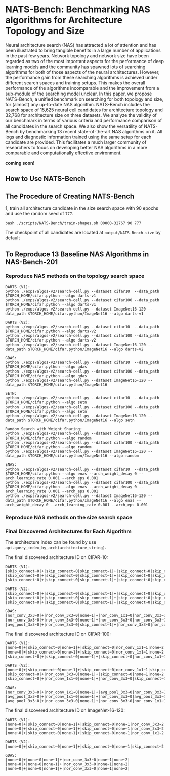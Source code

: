 # NATS-Bench: Benchmarking NAS algorithms for Architecture Topology and Size

Neural architecture search (NAS) has attracted a lot of attention and has been illustrated to bring tangible benefits in a large number of applications in the past few years. Network topology and network size have been regarded as two of the most important aspects for the performance of deep learning models and the community has spawned lots of searching algorithms for both of those aspects of the neural architectures. However, the performance gain from these searching algorithms is achieved under different search spaces and training setups. This makes the overall performance of the algorithms incomparable and the improvement from a sub-module of the searching model unclear.
In this paper, we propose NATS-Bench, a unified benchmark on searching for both topology and size, for (almost) any up-to-date NAS algorithm.
NATS-Bench includes the search space of 15,625 neural cell candidates for architecture topology and 32,768 for architecture size on three datasets.
We analyze the validity of our benchmark in terms of various criteria and performance comparison of all candidates in the search space.
We also show the versatility of NATS-Bench by benchmarking 13 recent state-of-the-art NAS algorithms on it. All logs and diagnostic information trained using the same setup for each candidate are provided.
This facilitates a much larger community of researchers to focus on developing better NAS algorithms in a more comparable and computationally effective environment.


**coming soon!**


## How to Use NATS-Bench


## The Procedure of Creating NATS-Bench

1, train all architecture candidate in the size search space with 90 epochs and use the random seed of `777`.
```
bash ./scripts/NATS-Bench/train-shapes.sh 00000-32767 90 777
```
The checkpoint of all candidates are located at `output/NATS-Bench-size` by default



## To Reproduce 13 Baseline NAS Algorithms in NAS-Bench-201

### Reproduce NAS methods on the topology search space

```
DARTS (V1):
python ./exps/algos-v2/search-cell.py --dataset cifar10  --data_path $TORCH_HOME/cifar.python --algo darts-v1
python ./exps/algos-v2/search-cell.py --dataset cifar100 --data_path $TORCH_HOME/cifar.python --algo darts-v1
python ./exps/algos-v2/search-cell.py --dataset ImageNet16-120 --data_path $TORCH_HOME/cifar.python/ImageNet16 --algo darts-v1

DARTS (V2):
python ./exps/algos-v2/search-cell.py --dataset cifar10  --data_path $TORCH_HOME/cifar.python --algo darts-v2
python ./exps/algos-v2/search-cell.py --dataset cifar100 --data_path $TORCH_HOME/cifar.python --algo darts-v2
python ./exps/algos-v2/search-cell.py --dataset ImageNet16-120 --data_path $TORCH_HOME/cifar.python/ImageNet16 --algo darts-v2

GDAS:
python ./exps/algos-v2/search-cell.py --dataset cifar10  --data_path $TORCH_HOME/cifar.python --algo gdas
python ./exps/algos-v2/search-cell.py --dataset cifar100 --data_path $TORCH_HOME/cifar.python --algo gdas
python ./exps/algos-v2/search-cell.py --dataset ImageNet16-120 --data_path $TORCH_HOME/cifar.python/ImageNet16

SETN:
python ./exps/algos-v2/search-cell.py --dataset cifar10  --data_path $TORCH_HOME/cifar.python --algo setn
python ./exps/algos-v2/search-cell.py --dataset cifar100 --data_path $TORCH_HOME/cifar.python --algo setn
python ./exps/algos-v2/search-cell.py --dataset ImageNet16-120 --data_path $TORCH_HOME/cifar.python/ImageNet16 --algo setn

Random Search with Weight Sharing:
python ./exps/algos-v2/search-cell.py --dataset cifar10  --data_path $TORCH_HOME/cifar.python --algo random
python ./exps/algos-v2/search-cell.py --dataset cifar100 --data_path $TORCH_HOME/cifar.python --algo random
python ./exps/algos-v2/search-cell.py --dataset ImageNet16-120 --data_path $TORCH_HOME/cifar.python/ImageNet16 --algo random

ENAS:
python ./exps/algos-v2/search-cell.py --dataset cifar10  --data_path $TORCH_HOME/cifar.python --algo enas --arch_weight_decay 0 --arch_learning_rate 0.001 --arch_eps 0.001
python ./exps/algos-v2/search-cell.py --dataset cifar100 --data_path $TORCH_HOME/cifar.python --algo enas --arch_weight_decay 0 --arch_learning_rate 0.001 --arch_eps 0.001
python ./exps/algos-v2/search-cell.py --dataset ImageNet16-120 --data_path $TORCH_HOME/cifar.python/ImageNet16 --algo enas --arch_weight_decay 0 --arch_learning_rate 0.001 --arch_eps 0.001
```

### Reproduce NAS methods on the size search space


### Final Discovered Architectures for Each Algorithm

The architecture index can be found by use `api.query_index_by_arch(architecture_string)`.

The final discovered architecture ID on CIFAR-10:
```
DARTS (V1):
|skip_connect~0|+|skip_connect~0|skip_connect~1|+|skip_connect~0|skip_connect~1|skip_connect~2|
|skip_connect~0|+|skip_connect~0|skip_connect~1|+|skip_connect~0|skip_connect~1|skip_connect~2|
|skip_connect~0|+|skip_connect~0|skip_connect~1|+|skip_connect~0|skip_connect~1|skip_connect~2|

DARTS (V2):
|skip_connect~0|+|skip_connect~0|skip_connect~1|+|skip_connect~0|skip_connect~1|skip_connect~2|
|skip_connect~0|+|skip_connect~0|skip_connect~1|+|skip_connect~0|skip_connect~1|skip_connect~2|
|skip_connect~0|+|skip_connect~0|skip_connect~1|+|skip_connect~0|skip_connect~1|skip_connect~2|

GDAS:
|nor_conv_3x3~0|+|nor_conv_3x3~0|none~1|+|nor_conv_1x1~0|nor_conv_3x3~1|nor_conv_3x3~2|
|nor_conv_3x3~0|+|nor_conv_3x3~0|none~1|+|nor_conv_3x3~0|nor_conv_3x3~1|nor_conv_3x3~2|
|avg_pool_3x3~0|+|nor_conv_3x3~0|skip_connect~1|+|nor_conv_3x3~0|nor_conv_1x1~1|nor_conv_1x1~2|
```

The final discovered architecture ID on CIFAR-100:
```
DARTS (V1):
|none~0|+|skip_connect~0|none~1|+|skip_connect~0|nor_conv_1x1~1|none~2|
|none~0|+|skip_connect~0|none~1|+|skip_connect~0|nor_conv_1x1~1|none~2|
|skip_connect~0|+|skip_connect~0|none~1|+|skip_connect~0|nor_conv_1x1~1|nor_conv_3x3~2|

DARTS (V2):
|none~0|+|skip_connect~0|none~1|+|skip_connect~0|nor_conv_1x1~1|skip_connect~2|
|skip_connect~0|+|nor_conv_3x3~0|none~1|+|skip_connect~0|none~1|none~2|
|skip_connect~0|+|nor_conv_1x1~0|none~1|+|nor_conv_3x3~0|skip_connect~1|none~2|

GDAS:
|nor_conv_3x3~0|+|nor_conv_1x1~0|none~1|+|avg_pool_3x3~0|nor_conv_3x3~1|nor_conv_3x3~2|
|avg_pool_3x3~0|+|nor_conv_1x1~0|none~1|+|nor_conv_3x3~0|avg_pool_3x3~1|nor_conv_1x1~2|
|avg_pool_3x3~0|+|nor_conv_3x3~0|none~1|+|nor_conv_3x3~0|nor_conv_1x1~1|nor_conv_1x1~2|
```

The final discovered architecture ID on ImageNet-16-120:
```
DARTS (V1):
|none~0|+|skip_connect~0|none~1|+|skip_connect~0|none~1|nor_conv_3x3~2|
|none~0|+|skip_connect~0|none~1|+|skip_connect~0|none~1|nor_conv_3x3~2|
|none~0|+|skip_connect~0|none~1|+|skip_connect~0|none~1|nor_conv_1x1~2|

DARTS (V2):
|none~0|+|skip_connect~0|none~1|+|skip_connect~0|none~1|skip_connect~2|

GDAS:
|none~0|+|none~0|none~1|+|nor_conv_3x3~0|none~1|none~2|
|none~0|+|none~0|none~1|+|nor_conv_3x3~0|none~1|none~2|
|none~0|+|none~0|none~1|+|nor_conv_3x3~0|none~1|none~2|
```
